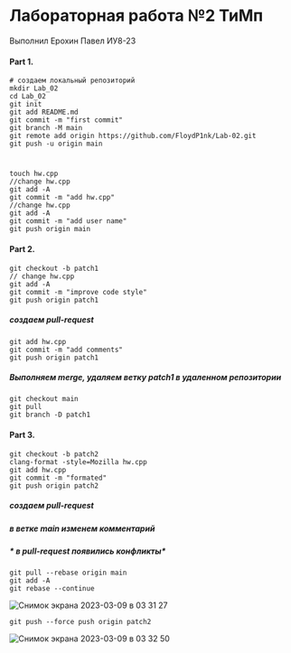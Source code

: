 # Лабораторная работа №2 ТиМп
Выполнил Ерохин Павел ИУ8-23
#### Part 1.
    # создаем локальный репозиторий
    mkdir Lab_02
    cd Lab_02
    git init
    git add README.md
    git commit -m "first commit"
    git branch -M main
    git remote add origin https://github.com/FloydP1nk/Lab-02.git
    git push -u origin main
#
    touch hw.cpp
    //change hw.cpp
    git add -A
    git commit -m "add hw.cpp"
    //change hw.cpp
    git add -A
    git commit -m "add user name"
    git push origin main
    
#### Part 2.    
    git checkout -b patch1
    // change hw.cpp
    git add -A
    git commit -m "improve code style"
    git push origin patch1
##### *создаем pull-request*
    git add hw.cpp
    git commit -m "add comments"
    git push origin patch1
##### *Выполняем merge, удаляем ветку patch1 в удаленном репозитории*
    git checkout main
    git pull
    git branch -D patch1
    
#### Part 3.    
    git checkout -b patch2
    clang-format -style=Mozilla hw.cpp
    git add hw.cpp
    git commit -m "formated"
    git push origin patch2
##### *создаем pull-request*
##### *в ветке main изменем комментарий*
##### * в pull-request появились конфликты*
    git pull --rebase origin main
    git add -A
    git rebase --continue

![Снимок экрана 2023-03-09 в 03 31 27](https://user-images.githubusercontent.com/113801739/223884225-ead36940-b712-4234-9651-c24e0a875811.png)

    git push --force push origin patch2
    
![Снимок экрана 2023-03-09 в 03 32 50](https://user-images.githubusercontent.com/113801739/223884400-d15f22b7-dd45-4758-827a-68e4de938765.png)
    
    
    

